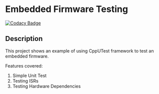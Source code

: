 # Embedded Firmware Testing

[![Codacy Badge](https://api.codacy.com/project/badge/Grade/afe25c5f6f1a4dab8bebad314cf3ce6a)](https://app.codacy.com/project/pelco/firmware_testing/dashboard)

## Description

This project shows an example of using CppUTest framework to test an embedded firmware.

Features covered:

1.  Simple Unit Test
2.  Testing ISRs
3.  Testing Hardware Dependencies